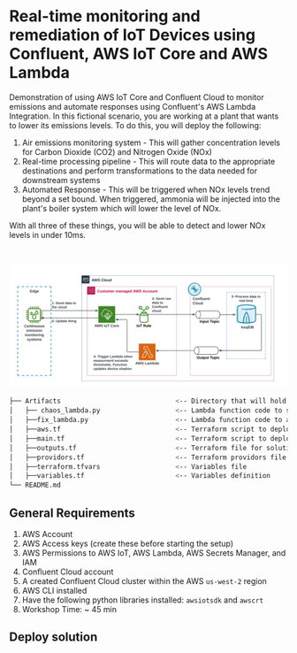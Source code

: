 #  Real-time monitoring and remediation of IoT Devices using Confluent, AWS IoT Core and AWS Lambda

Demonstration of using AWS IoT Core and Confluent Cloud to monitor emissions and automate responses using Confluent's AWS Lambda Integration. In this fictional scenario, you are working at a plant that wants to lower its emissions levels. To do this, you will deploy the following:
1. Air emissions monitoring system - This will gather concentration levels for Carbon Dioxide (CO2) and Nitrogen Oxide (NOx)
2. Real-time processing pipeline - This will route data to the appropriate destinations and perform transformations to the data needed for downstream systems
3. Automated Response - This will be triggered when NOx levels trend beyond a set bound. When triggered, ammonia will be injected into the plant's boiler system which will lower the level of NOx.

With all three of these things, you will be able to detect and lower NOx levels in under 10ms.

<br>

![Architecture Diagram](assets/architecture.png)


```bash
├── Artifacts                             <-- Directory that will hold Terrafom Scripts and Solution Artifacts
│   ├── chaos_lambda.py                   <-- Lambda function code to simulate out of bounds NOx readings
│   ├──fix_lambda.py                      <-- Lambda function code to automate NOx level adjustments
│   ├──aws.tf                             <-- Terraform script to deploy AWS resources
│   ├──main.tf                            <-- Terraform script to deploy Confluent resources
│   ├──outputs.tf                         <-- Terraform file for solution outputs
│   ├──providors.tf                       <-- Terraform providors file
│   ├──terraform.tfvars                   <-- Variables file
│   ├──variables.tf                       <-- Variables definition                       
└── README.md
```


## General Requirements
1. AWS Account
2. AWS Access keys (create these before starting the setup)
3. AWS Permissions to AWS IoT, AWS Lambda, AWS Secrets Manager, and IAM
4. Confluent Cloud account
5. A created Confluent Cloud cluster within the AWS `us-west-2` region
6. AWS CLI installed
7. Have the following python libraries installed: `awsiotsdk` and `awscrt`
8. Workshop Time: ~ 45 min


## Deploy solution

